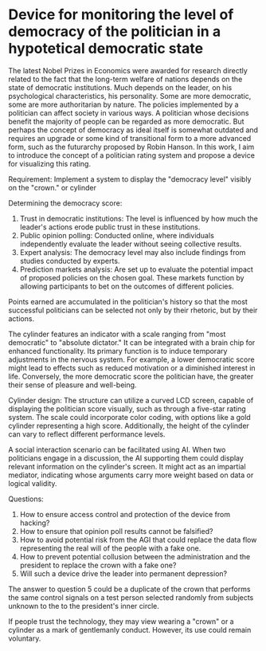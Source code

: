 # Device for monitoring the level of democracy of the politician in a hypotetical democratic state

The latest Nobel Prizes in Economics were awarded for research directly related to the fact that the long-term welfare of nations depends on the state of democratic institutions. Much depends on the leader, on his psychological characteristics, his personality. Some are more democratic, some are more authoritarian by nature. The policies implemented by a politician can affect society in various ways. A politician whose decisions benefit the majority of people can be regarded as more democratic. But perhaps the concept of democracy as ideal itself is somewhat outdated and requires an upgrade or some kind of transitional form to a more advanced form, such as the futurarchy proposed by Robin Hanson. In this work, I aim to introduce the concept of a politician rating system and propose a device for visualizing this rating.

Requirement: Implement a system to display the "democracy level" visibly on the "crown." or cylinder

Determining the democracy score:
1. Trust in democratic institutions: The level is influenced by how much the leader's actions erode public trust in these institutions.
2. Public opinion polling: Conducted online, where individuals independently evaluate the leader without seeing collective results.
3. Expert analysis: The democracy level may also include findings from studies conducted by experts.
4. Prediction markets analysis: Are set up to evaluate the potential impact of proposed policies on the chosen goal. These markets function by allowing participants to bet on the outcomes of different policies.

Points earned are accumulated in the politician's history so that the most successful politicians can be selected not only by their rhetoric, but by their actions.

The cylinder features an indicator with a scale ranging from "most democratic" to "absolute dictator." It can be integrated with a brain chip for enhanced functionality. Its primary function is to induce temporary adjustments in the nervous system. For example, a lower democratic score might lead to effects such as reduced motivation or a diminished interest in life. Conversely, the more democratic score the politician have, the greater their sense of pleasure and well-being.

Cylinder design:
The structure can utilize a curved LCD screen, capable of displaying the politician score visually, such as through a five-star rating system. The scale could incorporate color coding, with options like a gold cylinder representing a high score. Additionally, the height of the cylinder can vary to reflect different performance levels.

A social interaction scenario can be facilitated using AI. When two politicians engage in a discussion, the AI supporting them could display relevant information on the cylinder's screen. It might act as an impartial mediator, indicating whose arguments carry more weight based on data or logical validity.

Questions:
1. How to ensure access control and protection of the device from hacking?
2. How to ensure that opinion poll results cannot be falsified?
3. How to avoid potential risk from the AGI that could replace the data flow representing the real will of the people with a fake one.
4. How to prevent potential collusion between the administration and the president to replace the crown with a fake one?
5. Will such a device drive the leader into permanent depression?

The answer to question 5 could be a duplicate of the crown that performs the same control signals on a test person selected randomly from subjects unknown to the 
to the president's inner circle.

If people trust the technology, they may view wearing a "crown" or a cylinder as a mark of gentlemanly conduct. However, its use could remain voluntary.

